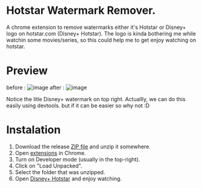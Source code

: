 # Hotstar Watermark Remover.
A chrome extension to remove watermarks either it's Hotstar or Disney+ logo on hotstar.com (Disney+ Hotstar). The logo is kinda bothering me while watchin some movies/series, so this could help me to get enjoy watching on hotstar.



# Preview
before :
![image](https://user-images.githubusercontent.com/61496024/115989258-b6553d00-a5e7-11eb-9e02-ca33f7e88624.png)
after :
![image](https://user-images.githubusercontent.com/61496024/115989312-f4eaf780-a5e7-11eb-80a8-c5192a6972f4.png)

Notice the litle Disney+ watermark on top right.
Actuallly, we can do this easily using devtools. but if it can be easier so why not :D 


# Instalation
1. Download the release [ZIP file](https://github.com/rifandyzv/HotstarWatermarkRemover/archive/refs/heads/master.zip) and unzip it somewhere.
2. Open [extensions](chrome://extensions) in Chrome.
3. Turn on Developer mode (usually in the top-right).
4. Click on "Load Unpacked".
5. Select the folder that was unzipped.
6. Open [Disney+ Hotstar](https://www.hotstar.com/) and enjoy watching.


